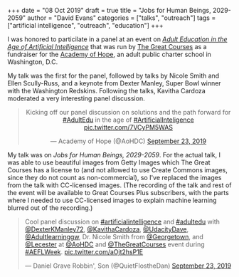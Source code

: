 +++
date = "08 Oct 2019"
draft = true
title = "Jobs for Human Beings, 2029-2059"
author = "David Evans"
categories = ["talks", "outreach"]
tags = ["artificial intelligence", "outreach", "education"]
+++

I was honored to particilate in a panel at an event on 
[_Adult Education in the Age of Artificial Intelligence_](https://aohdc.org/adulteducationandai/) that was run by [The Great Courses](https://www.thegreatcoursesplus.com/) as a fundraiser for the [Academy of Hope](https://aohdc.org/), an adult public charter school in Washington, D.C.

My talk was the first for the panel, followed by talks by Nicole Smith
and Ellen Scully-Russ, and a keynote from Dexter Manley, Super Bowl
winner with the Washington Redskins. Following the talks, Kavitha
Cardoza moderated a very interesting panel discussion.

<center>
<blockquote class="twitter-tweet" data-conversation="none" data-dnt="true"><p lang="en" dir="ltr">Kicking off our panel discussion on solutions and the path forward for <a href="https://twitter.com/hashtag/AdultEdu?src=hash&amp;ref_src=twsrc%5Etfw">#AdultEdu</a> in the age of <a href="https://twitter.com/hashtag/ArtificialInteligence?src=hash&amp;ref_src=twsrc%5Etfw">#ArtificialInteligence</a> <a href="https://t.co/7VCyPM5WAS">pic.twitter.com/7VCyPM5WAS</a></p>&mdash; Academy of Hope (@AoHDC) <a href="https://twitter.com/AoHDC/status/1176265610038300672?ref_src=twsrc%5Etfw">September 23, 2019</a></blockquote> <script async src="https://platform.twitter.com/widgets.js" charset="utf-8"></script>
</center>

My talk was on _Jobs for Human Beings, 2029-2059_. For the actual
talk, I was able to use beautiful images from Getty Images which The
Great Courses has a license to (and not allowed to use Create Commons
images, since they do not count as non-commercial), so I've replaced
the images from the talk with CC-licensed images. (The recording of
the talk and rest of the event will be available to Great Courses Plus
subscribers, with the parts where I needed to use CC-licensed images
to explain machine learning blurred out of the recording.)





<blockquote class="twitter-tweet"><p lang="en" dir="ltr">Cool panel discussion on <a href="https://twitter.com/hashtag/artificialintelligence?src=hash&amp;ref_src=twsrc%5Etfw">#artificialintelligence</a> and <a href="https://twitter.com/hashtag/adultedu?src=hash&amp;ref_src=twsrc%5Etfw">#adultedu</a> with <a href="https://twitter.com/DexterKManley72?ref_src=twsrc%5Etfw">@DexterKManley72</a>, <a href="https://twitter.com/KavithaCardoza?ref_src=twsrc%5Etfw">@KavithaCardoza</a>, <a href="https://twitter.com/UdacityDave?ref_src=twsrc%5Etfw">@UdacityDave</a>, <a href="https://twitter.com/Adultlearninggw?ref_src=twsrc%5Etfw">@Adultlearninggw</a>, Dr. Nicole Smith from <a href="https://twitter.com/Georgetown?ref_src=twsrc%5Etfw">@Georgetown</a>, and <a href="https://twitter.com/Lecester?ref_src=twsrc%5Etfw">@Lecester</a> at <a href="https://twitter.com/AoHDC?ref_src=twsrc%5Etfw">@AoHDC</a> and <a href="https://twitter.com/TheGreatCourses?ref_src=twsrc%5Etfw">@TheGreatCourses</a> event during <a href="https://twitter.com/hashtag/AEFLWeek?src=hash&amp;ref_src=twsrc%5Etfw">#AEFLWeek</a>. <a href="https://t.co/aOjt2hsP1E">pic.twitter.com/aOjt2hsP1E</a></p>&mdash; Daniel Grave Robbin&#39;, Son (@QuietFlostheDan) <a href="https://twitter.com/QuietFlostheDan/status/1176266893520510976?ref_src=twsrc%5Etfw">September 23, 2019</a></blockquote> <script async src="https://platform.twitter.com/widgets.js" charset="utf-8"></script>

